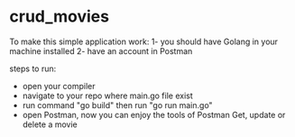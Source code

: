 # crud_movies
To make this simple application work:
1- you should have Golang in your machine installed 
2- have an account in Postman

steps to run: 
- open your compiler
- navigate to your repo where main.go file exist
- run command "go build" then run "go run main.go"
- open Postman, now you can enjoy the tools of Postman Get, update or delete a movie
